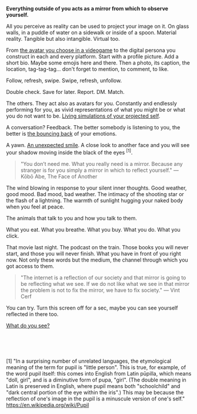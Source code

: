 **Everything outside of you acts as a mirror from which to observe yourself.**

All you perceive as reality can be used to project your image on it. On glass walls, in a puddle of water on a sidewalk or inside of a spoon. Material reality. Tangible but also intangible. Virtual too.

From [the avatar you choose in a videogame](https://www.youtube.com/watch?v=w80Q9PhWheI&t=58) to the digital persona you construct in each and every platform. Start with a profile picture. Add a short bio. Maybe some emojis here and there. Then a photo, its caption, the location, tag-tag-tag... don't forget to mention, to comment, to like. 

Follow, refresh, swipe. Swipe, refresh, unfollow. 

Double check. Save for later. Report. DM. Match.

The others. They act also as avatars for you. Constantly and endlessly performing for you, as vivid representations of what you might be or what you do not want to be. [Living simulations of your projected self](https://www.youtube.com/watch?v=l80zgw07W4Y&t=140s).

A conversation? Feedback. The better somebody is listening to you, the better is [the bouncing back](https://youtu.be/f0Fi32LbXHA?t=1303) of your emotions. 

A yawn. [An unexpected smile](https://www.youtube.com/watch?v=5Th0aOoX4EM&t=205s). A close look to another face and you will see your shadow moving inside the black of the eyes <sup>[1]</sup>.

> "You don’t need me. What you really need is a mirror. Because any stranger is for you simply a mirror in which to reflect yourself." — Kōbō Abe, The Face of Another

The wind blowing in response to your silent inner thoughts. Good weather, good mood. Bad mood, bad weather. The intimacy of the shooting star or the flash of a lightning. The warmth of sunlight hugging your naked body when you feel at peace.

The animals that talk to you and how you talk to them.

What you eat. What you breathe. What you buy. What you do. What you click.

That movie last night. The podcast on the train. Those books you will never start, and those you will never finish. What you have in front of you right now. Not only these words but the medium, the channel through which you got access to them.

> "The internet is a reflection of our society and that mirror is going to be reflecting what we see. If we do not like what we see in that mirror the problem is not to fix the mirror, we have to fix society." — Vint Cerf

You can try. Turn this screen off for a sec, maybe you can see yourself reflected in there too.

[What do you see?](https://www.youtube.com/watch?v=HRrFvapV4ms)

<br><br><br>

[1] "In a surprising number of unrelated languages, the etymological meaning of the term for pupil is "little person". This is true, for example, of the word pupil itself: this comes into English from Latin pūpilla, which means "doll, girl", and is a diminutive form of pupa, "girl". (The double meaning in Latin is preserved in English, where pupil means both "schoolchild" and "dark central portion of the eye within the iris".) This may be because the reflection of one's image in the pupil is a minuscule version of one's self." https://en.wikipedia.org/wiki/Pupil